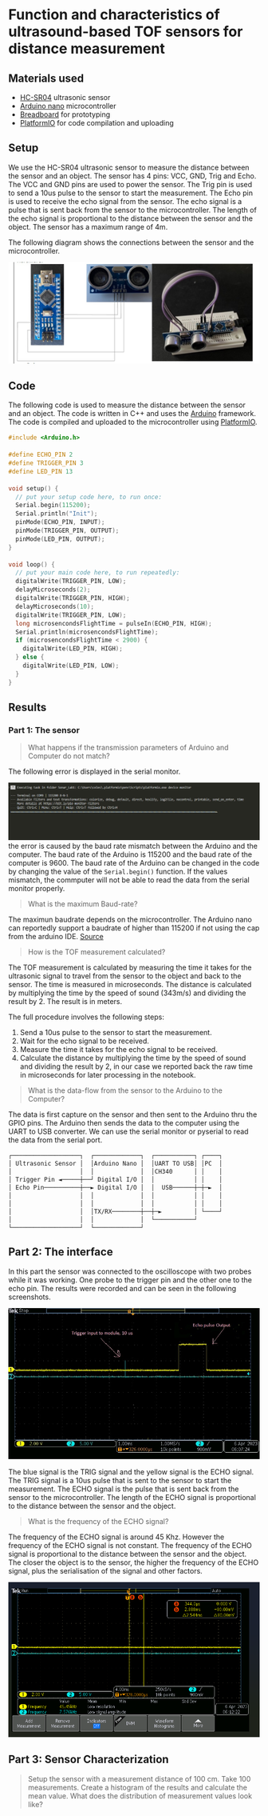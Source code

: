 # Function and characteristics of ultrasound-based TOF sensors for distance measurement

## Materials used
- [HC-SR04](https://www.electronicshub.org/hc-sr04-ultrasonic-sensor/) ultrasonic sensor
- [Arduino nano](https://store.arduino.cc/arduino-nano) microcontroller
- [Breadboard](https://www.arduino.cc/en/Tutorial/BuiltInExamples/Breadboard) for prototyping
- [PlatformIO](https://platformio.org/) for code compilation and uploading

## Setup

We use the HC-SR04 ultrasonic sensor to measure the distance between the sensor and an object. The sensor has 4 pins: VCC, GND, Trig and Echo. The VCC and GND pins are used to power the sensor. The Trig pin is used to send a 10us pulse to the sensor to start the measurement. The Echo pin is used to receive the echo signal from the sensor. The echo signal is a pulse that is sent back from the sensor to the microcontroller. The length of the echo signal is proportional to the distance between the sensor and the object. The sensor has a maximum range of 4m.

The following diagram shows the connections between the sensor and the microcontroller.

![HC-SR04 connections](https://raw.githubusercontent.com/CelestineOverflow/BUL/main/lab-1/img/image2.jpg?token=GHSAT0AAAAAACASQEKFAO7MTOVI4QQNSOFUZBSSMSA)

## Code

The following code is used to measure the distance between the sensor and an object. The code is written in C++ and uses the [Arduino](https://www.arduino.cc/) framework. The code is compiled and uploaded to the microcontroller using [PlatformIO](https://platformio.org/).

```cpp
#include <Arduino.h>

#define ECHO_PIN 2
#define TRIGGER_PIN 3
#define LED_PIN 13

void setup() {
  // put your setup code here, to run once:
  Serial.begin(115200);
  Serial.println("Init");
  pinMode(ECHO_PIN, INPUT);
  pinMode(TRIGGER_PIN, OUTPUT);
  pinMode(LED_PIN, OUTPUT);
}

void loop() {
  // put your main code here, to run repeatedly:
  digitalWrite(TRIGGER_PIN, LOW);
  delayMicroseconds(2);
  digitalWrite(TRIGGER_PIN, HIGH);
  delayMicroseconds(10);
  digitalWrite(TRIGGER_PIN, LOW);
  long microsencondsFlightTime = pulseIn(ECHO_PIN, HIGH);
  Serial.println(microsencondsFlightTime);
  if (microsencondsFlightTime < 2900) {
    digitalWrite(LED_PIN, HIGH);
  } else {
    digitalWrite(LED_PIN, LOW);
  }
}
```

## Results
### Part 1: The sensor

> What happens if the transmission parameters of Arduino and Computer do not match?

The following error is displayed in the serial monitor.

![Error](https://raw.githubusercontent.com/CelestineOverflow/BUL/main/lab-1/img/image3.png?token=GHSAT0AAAAAACASQEKFPVYRNQLBUHOQ4O64ZBSSOJA)
the error is caused by the baud rate mismatch between the Arduino and the computer. The baud rate of the Arduino is 115200 and the baud rate of the computer is 9600. The baud rate of the Arduino can be changed in the code by changing the value of the `Serial.begin()` function. If the values mismatch, the commputer will not be able to read the data from the serial monitor properly.

> What is the maximum Baud-rate?

The maximun baudrate depends on the microcontroller. The Arduino nano can reportedly support a baudrate of higher than 115200 if not using the cap from the arduino IDE. [Source](https://forum.arduino.cc/t/baud-rate-max-absolute/447715/2)

> How is the TOF measurement calculated?

The TOF measurement is calculated by measuring the time it takes for the ultrasonic signal to travel from the sensor to the object and back to the sensor. The time is measured in microseconds. The distance is calculated by multiplying the time by the speed of sound (343m/s) and dividing the result by 2. The result is in meters.

The full procedure involves the following steps:

1. Send a 10us pulse to the sensor to start the measurement.
2. Wait for the echo signal to be received.
3. Measure the time it takes for the echo signal to be received.
4. Calculate the distance by multiplying the time by the speed of sound and dividing the result by 2, in our case we reported back the raw time in microseconds for later processing in the notebook.

> What is the data-flow from the sensor to the Arduino to the Computer?

The data is first capture on the sensor and then sent to the Arduino thru the GPIO pins. The Arduino then sends the data to the computer using the UART to USB converter. We can use the serial monitor or pyserial to read the data from the serial port.

    ┌───────────────────┐  ┌─────────────┐  ┌───────────┐ ┌────┐
    │ Ultrasonic Sensor │  │Arduino Nano │  │UART TO USB│ │PC  │
    │                   │  │             │  │CH340      │ │    │
    │ Trigger Pin ◄─────┼──┘ Digital I/O │  │           │ │    │
    │ Echo Pin──────────┼──► Digital I/O │  │  USB──────┼─┼─►  │
    │                   │  │             │  │           │ │    │
    │                   │  │             │  │           │ │    │
    │                   │  │TX/RX────────┼──┼─►         │ └────┘
    │                   │  │             │  └───────────┘
    └───────────────────┘  └─────────────┘


## Part 2: The interface

In this part the sensor was connected to the oscilloscope with two probes while it was working. One probe to the trigger pin and the other one to the echo pin. The results were recorded and can be seen in the following screenshots.

![Pulse Response](https://raw.githubusercontent.com/CelestineOverflow/BUL/main/lab-1/img/image11.jpg?token=GHSAT0AAAAAACASQEKFFN63MHB24626WOP6ZBSSIAA)

The blue signal is the TRIG signal and the yellow signal is the ECHO signal. The TRIG signal is a 10us pulse that is sent to the sensor to start the measurement. The ECHO signal is the pulse that is sent back from the sensor to the microcontroller. The length of the ECHO signal is proportional to the distance between the sensor and the object.

> What is the frequency of the ECHO signal?

The frequency of the ECHO signal is around 45 Khz. However the frequency of the ECHO signal is not constant. The frequency of the ECHO signal is proportional to the distance between the sensor and the object. The closer the object is to the sensor, the higher the frequency of the ECHO signal, plus the serialisation of the signal and other factors.

![Frequency Response](https://raw.githubusercontent.com/CelestineOverflow/BUL/main/lab-1/img/image5.png?token=GHSAT0AAAAAACASQEKEXFA2UABQ4ZKV6JT2ZBSSLMA)

## Part 3: Sensor Characterization

> Setup the sensor with a measurement distance of 100 cm. Take 100 measurements. Create a histogram of the results and calculate the mean value. What does the distribution of measurement values look like?

